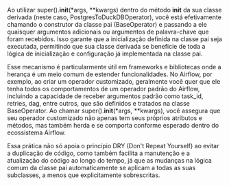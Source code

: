 Ao utilizar super().__init__(*args, **kwargs) dentro do método __init__ da sua classe derivada (neste caso, PostgresToDuckDBOperator), você está efetivamente chamando o construtor da classe pai (BaseOperator) e passando a ele quaisquer argumentos adicionais ou argumentos de palavra-chave que foram recebidos. Isso garante que a inicialização definida na classe pai seja executada, permitindo que sua classe derivada se beneficie de toda a lógica de inicialização e configuração já implementada na classe pai.

Esse mecanismo é particularmente útil em frameworks e bibliotecas onde a herança é um meio comum de estender funcionalidades. No Airflow, por exemplo, ao criar um operador customizado, geralmente você quer que ele tenha todos os comportamentos de um operador padrão do Airflow, incluindo a capacidade de receber argumentos padrão como task_id, retries, dag, entre outros, que são definidos e tratados na classe BaseOperator. Ao chamar super().__init__(*args, **kwargs), você assegura que seu operador customizado não apenas tem seus próprios atributos e métodos, mas também herda e se comporta conforme esperado dentro do ecossistema Airflow.

Essa prática não só apoia o princípio DRY (Don't Repeat Yourself) ao evitar a duplicação de código, como também facilita a manutenção e a atualização do código ao longo do tempo, já que as mudanças na lógica comum da classe pai automaticamente se aplicam a todas as suas subclasses, a menos que explicitamente sobrescritas.
